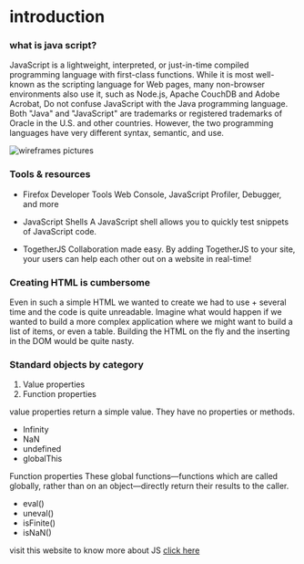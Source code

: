 # introduction 

### what is java script? 

JavaScript is a lightweight, interpreted, or just-in-time compiled programming language with first-class functions. While it is most well-known as the scripting language for Web pages, many non-browser environments also use it, such as Node.js, Apache CouchDB and Adobe Acrobat, Do not confuse JavaScript with the Java programming language. Both "Java" and "JavaScript" are trademarks or registered trademarks of Oracle in the U.S. and other countries. However, the two programming languages have very different syntax, semantic, and use. 

![wireframes pictures](https://stackify.com/wp-content/uploads/2018/10/JavaScript-Tutorials-for-Beginners.jpg)

### Tools & resources

* Firefox Developer Tools
    Web Console, JavaScript Profiler, Debugger, and more

* JavaScript Shells
    A JavaScript shell allows you to quickly test snippets of JavaScript code.

* TogetherJS
    Collaboration made easy. By adding TogetherJS to your site, your users can help each other out on a website in real-time!


### Creating HTML is cumbersome

Even in such a simple HTML we wanted to create we had to use + several time and the code is quite unreadable. Imagine what would happen if we wanted to build a more complex application where we might want to build a list of items, or even a table. Building the HTML on the fly and the inserting in the DOM would be quite nasty. 

### Standard objects by category

1. Value properties
2. Function properties


value properties return a simple value. They have no properties or methods.

* Infinity
* NaN
* undefined
* globalThis


Function properties These global functions—functions which are called globally, rather than on an object—directly return their results to the caller.

  * eval()
  * uneval() 
  * isFinite()
  * isNaN()


  visit this website to know more about JS 
  [click here](https://www.tutorialspoint.com/javascript/javascript_overview.htm)



